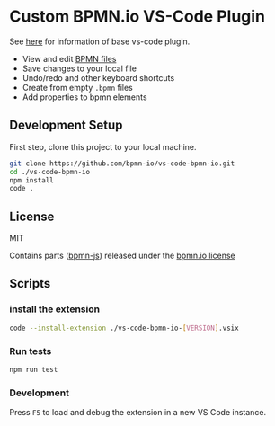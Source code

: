 # Custom BPMN.io VS-Code Plugin 

See [here](https://github.com/bpmn-io/vs-code-bpmn-io) for information of base vs-code plugin.

* View and edit [BPMN files](https://en.wikipedia.org/wiki/Business_Process_Model_and_Notation)
* Save changes to your local file
* Undo/redo and other keyboard shortcuts
* Create from empty `.bpmn` files
* Add properties to bpmn elements



## Development Setup

First step, clone this project to your local machine.

```sh
git clone https://github.com/bpmn-io/vs-code-bpmn-io.git
cd ./vs-code-bpmn-io
npm install
code .
```

## License

MIT

Contains parts ([bpmn-js](https://github.com/bpmn-io/bpmn-js)) released under the [bpmn.io license](http://bpmn.io/license)



## Scripts

### install the extension

```sh
code --install-extension ./vs-code-bpmn-io-[VERSION].vsix
```

### Run tests

```sh
npm run test
```

### Development

Press `F5` to load and debug the extension in a new VS Code instance.